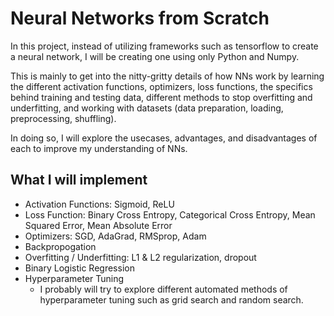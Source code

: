 # Neural Networks from Scratch

In this project, instead of utilizing frameworks such as tensorflow to create a neural network, I will be creating one using only Python and Numpy.

This is mainly to get into the nitty-gritty details of how NNs work by learning the different activation functions, optimizers, loss functions, the specifics behind training and testing data, different methods to stop overfitting and underfitting, and working with datasets (data preparation, loading, preprocessing, shuffling). 

In doing so, I will explore the usecases, advantages, and disadvantages of each to improve my understanding of NNs.

## What I will implement

- Activation Functions: Sigmoid, ReLU
- Loss Function: Binary Cross Entropy, Categorical Cross Entropy, Mean Squared Error, Mean Absolute Error
- Optimizers: SGD, AdaGrad, RMSprop, Adam
- Backpropogation
- Overfitting / Underfitting: L1 & L2 regularization, dropout
- Binary Logistic Regression
- Hyperparameter Tuning
    - I probably will try to explore different automated methods of hyperparameter tuning such as grid search and random search.